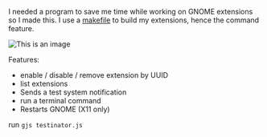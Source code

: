 I needed a program to save me time while working on GNOME extensions so I made this. I use a [makefile](https://github.com/julio641742/extend-panel-menu/blob/4fa4e4fb6b87c81e38dfd83c1d9efe41cfb2dd08/Makefile) to build my extensions, hence the command feature. 

![This is an image](https://imgur.com/9huY2y7)

Features:
- enable / disable / remove extension by UUID
- list extensions
- Sends a test system notification
- run a terminal command
- Restarts GNOME (X11 only)


run
`gjs testinator.js`